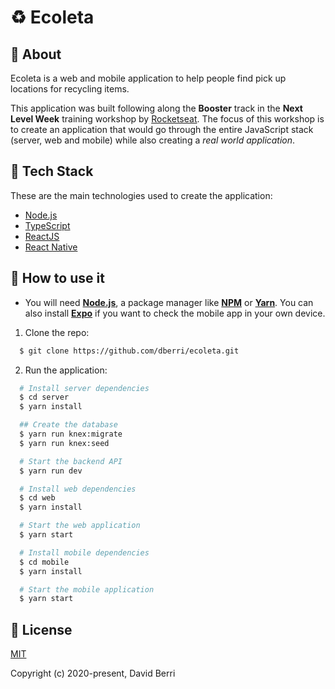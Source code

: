 # :recycle: Ecoleta

## :page_with_curl: About

Ecoleta is a web and mobile application to help people find pick up locations for recycling items.

This application was built following along the **Booster** track in the **Next Level Week** training workshop by [Rocketseat](https://rocketseat.com.br/). The focus of this workshop is to create an application that would go through the entire JavaScript stack (server, web and mobile) while also creating
a *real world application*.

## :wrench: Tech Stack

These are the main technologies used to create the application:

- [Node.js](https://nodejs.org/en/)
- [TypeScript](https://www.typescriptlang.org/)
- [ReactJS](https://reactjs.org/)
- [React Native](https://reactnative.dev/)

## :rocket: How to use it

  - You will need **[Node.js](https://nodejs.org/en/)**, a package manager like **[NPM](https://www.npmjs.com/)**
  or **[Yarn](https://yarnpkg.com/)**. You can also install **[Expo](https://expo.io/)** if you want to check the mobile app
  in your own device.

1. Clone the repo:

```sh
  $ git clone https://github.com/dberri/ecoleta.git
```

2. Run the application:

```sh
  # Install server dependencies
  $ cd server
  $ yarn install

  ## Create the database
  $ yarn run knex:migrate
  $ yarn run knex:seed

  # Start the backend API
  $ yarn run dev

  # Install web dependencies
  $ cd web
  $ yarn install

  # Start the web application
  $ yarn start

  # Install mobile dependencies
  $ cd mobile
  $ yarn install

  # Start the mobile application
  $ yarn start
```

## :scroll: License

[MIT](http://opensource.org/licenses/MIT)

Copyright (c) 2020-present, David Berri